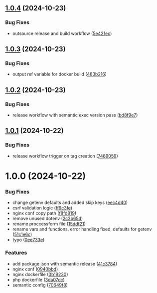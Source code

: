## [1.0.4](https://github.com/Nemental/friendlyPHPMailer/compare/v1.0.3...v1.0.4) (2024-10-23)


### Bug Fixes

* outsource release and build workflow ([5e421ec](https://github.com/Nemental/friendlyPHPMailer/commit/5e421ec7920fee8933facc8d586f6506c9650a32))

## [1.0.3](https://github.com/Nemental/friendlyPHPMailer/compare/v1.0.2...v1.0.3) (2024-10-23)


### Bug Fixes

* output ref variable for docker build ([483b216](https://github.com/Nemental/friendlyPHPMailer/commit/483b2165e9ed77610deb2b5f7a8bdbb911c81e03))

## [1.0.2](https://github.com/Nemental/friendlyPHPMailer/compare/v1.0.1...v1.0.2) (2024-10-23)


### Bug Fixes

* release workflow with semantic exec version pass ([bd8f9e7](https://github.com/Nemental/friendlyPHPMailer/commit/bd8f9e72500cf64adf85ac042f6e2c0920cc10c3))

## [1.0.1](https://github.com/Nemental/friendlyPHPMailer/compare/v1.0.0...v1.0.1) (2024-10-22)


### Bug Fixes

* release workflow trigger on tag creation ([7489059](https://github.com/Nemental/friendlyPHPMailer/commit/7489059a0083b9ffa5c7b2d389af907131607c14))

# 1.0.0 (2024-10-22)


### Bug Fixes

* change getenv defaults and added skip keys ([eec4d40](https://github.com/Nemental/friendlyPHPMailer/commit/eec4d401eab1bcf0c065c86a9cc44f8a8b299b82))
* csrf validation logic ([ff9c3fe](https://github.com/Nemental/friendlyPHPMailer/commit/ff9c3fe770438191389073c8dabd03c62b40629a))
* nginx conf copy path ([f8fd819](https://github.com/Nemental/friendlyPHPMailer/commit/f8fd81947cafdcccbddb0d9bc209e35e4b9d246b))
* remove unused dotenv ([2c3b65d](https://github.com/Nemental/friendlyPHPMailer/commit/2c3b65d5c222345de7f5d0bfddba655f57d6b6ac))
* rename proccessform file ([15ddf21](https://github.com/Nemental/friendlyPHPMailer/commit/15ddf21c9a398122af98af4c95bf22e75fb45ae8))
* rename vars and functions, error handling fixed, defaults for getenv ([51c1e6c](https://github.com/Nemental/friendlyPHPMailer/commit/51c1e6cd2edb88b9a90b4bde812597cbe28147c3))
* typo ([0ee733e](https://github.com/Nemental/friendlyPHPMailer/commit/0ee733e0957693721a01c5090cfab3eb3eb1035e))


### Features

* add package json with semantic release ([41c3784](https://github.com/Nemental/friendlyPHPMailer/commit/41c3784e94771d9a9b1c6df956ff7efc6eea4b97))
* nginx conf ([0940bbd](https://github.com/Nemental/friendlyPHPMailer/commit/0940bbd403de88ea7e55474048aae61ecb11c204))
* nginx dockerfile ([0b19230](https://github.com/Nemental/friendlyPHPMailer/commit/0b19230c41f89982e8bd9c6b46872f24cb86b796))
* php dockerfile ([3da07dc](https://github.com/Nemental/friendlyPHPMailer/commit/3da07dccbd0755d9bc7ec139932fc6377b0960fd))
* semantic config ([70649f8](https://github.com/Nemental/friendlyPHPMailer/commit/70649f8371dacb88f2247b4299acb4e7b700b565))
